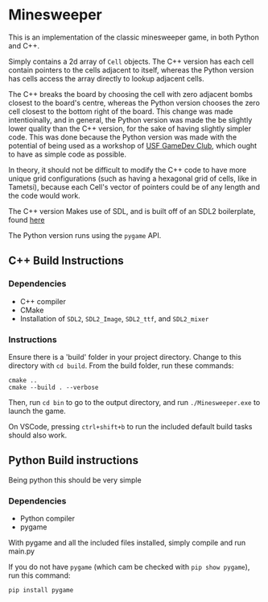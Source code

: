 # Minesweeper

This is an implementation of the classic minesweeper game, in both Python and C++.

Simply contains a 2d array of `Cell` objects. The C++ version has each cell contain pointers to the cells adjacent to itself, whereas the Python version has cells access the array directly to lookup adjacent cells.

The C++ breaks the board by choosing the cell with zero adjacent bombs closest to the board's centre, whereas the Python version chooses the zero cell closest to the bottom right of the board. This change was made intentioinally, and in general, the Python version was made the be slightly lower quality than the C++ version, for the sake of having slightly simpler code. This was done because the Python version was made with the potential of being used as a workshop of [USF GameDev Club](https://www.instagram.com/usf_gamedev/), which ought to have as simple code as possible.

In theory, it should not be difficult to modify the C++ code to have more unique grid configurations (such as having a hexagonal grid of cells, like in Tametsi), because each Cell's vector of pointers could be of any length and the code would work.

The C++ version Makes use of SDL, and is built off of an SDL2 boilerplate, found [here](https://github.com/bustlingbungus/SDL2_Boilerplate)

The Python version runs using the `pygame` API.

## C++ Build Instructions

### Dependencies
- C++ compiler
- CMake
- Installation of ```SDL2```, ```SDL2_Image```, ```SDL2_ttf```, and ```SDL2_mixer```

### Instructions

Ensure there is a 'build' folder in your project directory. Change to this directory with ```cd build```.
From the build folder, run these commands:
```
cmake ..
cmake --build . --verbose
```

Then, run ```cd bin``` to go to the output directory, and run ```./Minesweeper.exe``` to launch the game.

On VSCode, pressing ```ctrl+shift+b``` to run the included default build tasks should also work.

## Python Build instructions

Being python this should be very simple

### Dependencies

- Python compiler
- pygame

With pygame and all the included files installed, simply compile and run main.py

If you do not have `pygame` (which cam be checked with `pip show pygame`), run this command:

``` bash
pip install pygame
```
